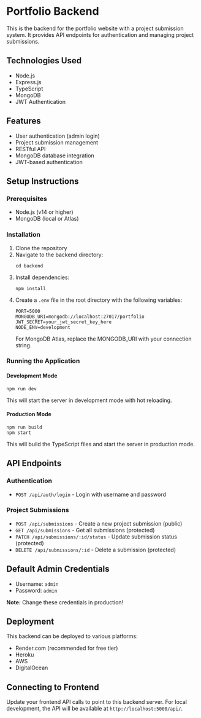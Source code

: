 # Portfolio Backend

This is the backend for the portfolio website with a project submission system. It provides API endpoints for authentication and managing project submissions.

## Technologies Used

- Node.js
- Express.js
- TypeScript
- MongoDB
- JWT Authentication

## Features

- User authentication (admin login)
- Project submission management
- RESTful API
- MongoDB database integration
- JWT-based authentication

## Setup Instructions

### Prerequisites

- Node.js (v14 or higher)
- MongoDB (local or Atlas)

### Installation

1. Clone the repository
2. Navigate to the backend directory:
   ```
   cd backend
   ```
3. Install dependencies:
   ```
   npm install
   ```
4. Create a `.env` file in the root directory with the following variables:
   ```
   PORT=5000
   MONGODB_URI=mongodb://localhost:27017/portfolio
   JWT_SECRET=your_jwt_secret_key_here
   NODE_ENV=development
   ```
   For MongoDB Atlas, replace the MONGODB_URI with your connection string.

### Running the Application

#### Development Mode

```
npm run dev
```

This will start the server in development mode with hot reloading.

#### Production Mode

```
npm run build
npm start
```

This will build the TypeScript files and start the server in production mode.

## API Endpoints

### Authentication

- `POST /api/auth/login` - Login with username and password

### Project Submissions

- `POST /api/submissions` - Create a new project submission (public)
- `GET /api/submissions` - Get all submissions (protected)
- `PATCH /api/submissions/:id/status` - Update submission status (protected)
- `DELETE /api/submissions/:id` - Delete a submission (protected)

## Default Admin Credentials

- Username: `admin`
- Password: `admin`

**Note:** Change these credentials in production!

## Deployment

This backend can be deployed to various platforms:

- Render.com (recommended for free tier)
- Heroku
- AWS
- DigitalOcean

## Connecting to Frontend

Update your frontend API calls to point to this backend server. For local development, the API will be available at `http://localhost:5000/api/`. 